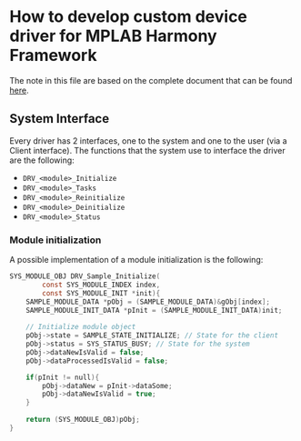 # How to develop custom device driver for MPLAB Harmony Framework

The note in this file are based on the complete document that can be found [here](http://ww1.microchip.com/downloads/en/DeviceDoc/MPLAB%20Harmony%20Driver%20Development%20Guide_v111.pdf).

## System Interface

Every driver has 2 interfaces, one to the system and one to the user (via a Client interface).
The functions that the system use to interface the driver are the following:
- `DRV_<module>_Initialize`
- `DRV_<module>_Tasks`
- `DRV_<module>_Reinitialize`
- `DRV_<module>_Deinitialize`
- `DRV_<module>_Status`

### Module initialization

A possible implementation of a module initialization is the following: 
```C
SYS_MODULE_OBJ DRV_Sample_Initialize(
		const SYS_MODULE_INDEX index,
		const SYS_MODULE_INIT *init){
	SAMPLE_MODULE_DATA *pObj = (SAMPLE_MODULE_DATA)&gObj[index];
	SAMPLE_MODULE_INIT_DATA *pInit = (SAMPLE_MODULE_INIT_DATA)init;
	
	// Initialize module object
	pObj->state = SAMPLE_STATE_INITIALIZE; // State for the client
	pObj->status = SYS_STATUS_BUSY; // State for the system
	pObj->dataNewIsValid = false;
	pObj->dataProcessedIsValid = false; 

	if(pInit != null){
		pObj->dataNew = pInit->dataSome;
		pObj->dataNewIsValid = true;
	}
	
	return (SYS_MODULE_OBJ)pObj;
}
```
